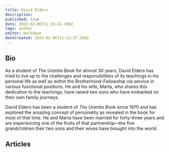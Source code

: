 ```yaml
---
title: David Elders
description:
published: true
date: 2023-02-06T11:16:41.388Z
tags: author
editor: markdown
dateCreated: 2023-02-06T11:12:37.284Z
---
```


## Bio

As a student of _The Urantia Book_ for almost 30 years, David Elders has tried to live up to the challenges and responsibilities of its teachings in his personal life as well as within the Brotherhood-Fellowship via service in various functional positions. He and his wife, Marta, who shares this dedication to the teachings, have raised two sons who have embarked on their own family journeys.

David Elders has been a student of _The Urantia Book_ since 1970 and has explored the amazing concept of personality as revealed in the book for most of that time. He and Marta have been married for forty-three years and are experiencing one of the fruits of that partnership—the five grandchildren their two sons and their wives have brought into the world.

## Articles